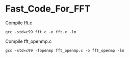 # Fast_Code_For_FFT
Compile fft.c

`gcc -std=c99 fft.c -o fft.x -lm`

Compile fft_openmp.c

`gcc -std=c99 -fopenmp fft_openmp.c -o fft_openmp -lm`